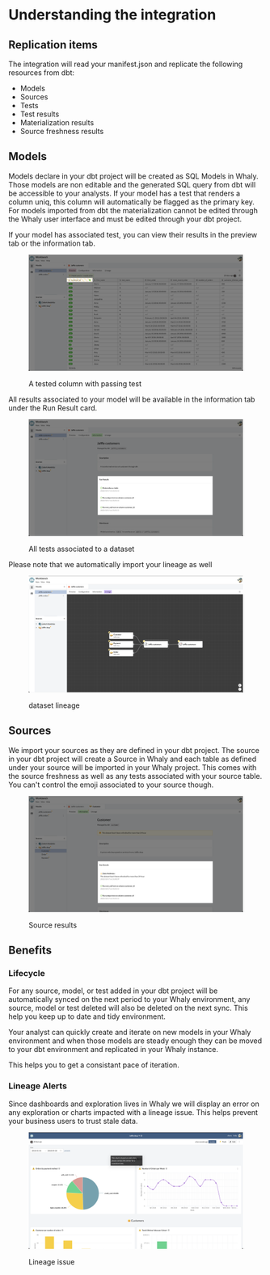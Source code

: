 # Understanding the integration

## Replication items

The integration will read your manifest.json and replicate the following resources from dbt:

* Models
* Sources
* Tests
* Test results
* Materialization results
* Source freshness results

## Models

Models declare in your dbt project will be created as SQL Models in Whaly. Those models are non editable and the generated SQL query from dbt will be accessible to your analysts. If your model has a test that renders a column uniq, this column will automatically be flagged as the primary key. For models imported from dbt the materialization cannot be edited through the Whaly user interface and must be edited through your dbt project.

If your model has associated test, you can view their results in the preview tab or the information tab.&#x20;

<figure><img src="../../../.gitbook/assets/image (27).png" alt=""><figcaption><p>A tested column with passing test</p></figcaption></figure>

All results associated to your model will be available in the information tab under the Run Result card.

<figure><img src="../../../.gitbook/assets/image (10) (3).png" alt=""><figcaption><p>All tests associated to a dataset</p></figcaption></figure>

Please note that we automatically import your lineage as well

<figure><img src="../../../.gitbook/assets/image (13) (4).png" alt=""><figcaption><p>dataset lineage</p></figcaption></figure>

## Sources

We import your sources as they are defined in your dbt project. The source in your dbt project will create a Source in Whaly and each table as defined under your source will be imported in your Whaly project. This comes with the source freshness as well as any tests associated with your source table. You can't control the emoji associated to your source though.

<figure><img src="../../../.gitbook/assets/image (25) (2).png" alt=""><figcaption><p>Source results</p></figcaption></figure>

## Benefits

### Lifecycle

For any source, model, or test added in your dbt project will be automatically synced on the next period to your Whaly environment, any source, model or test deleted will also be deleted on the next sync. This help you keep up to date and tidy environment.&#x20;

Your analyst can quickly create and iterate on new models in your Whaly environment and when those models are steady enough they can be moved to your dbt environment and replicated in your Whaly instance.

This helps you to get a consistant pace of iteration.

### Lineage Alerts

Since dashboards and exploration lives in Whaly we will display an error on any exploration or charts impacted with a lineage issue. This helps prevent your business users to trust stale data.&#x20;

<figure><img src="../../../.gitbook/assets/image (12) (3).png" alt=""><figcaption><p>Lineage issue</p></figcaption></figure>
